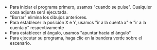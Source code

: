 - Para iniciar el programa primero, usamos "cuando se pulse". Cualquier cosa adjunta será ejecutada.
- "Borrar" elimina los dibujos anteriores.
- Para establecer la posición X e Y, usamos "ir a la cuenta x" e "ir a la cuenta y" respectivamente
- Para establecer el ángulo, usamos "apuntar hacia el ángulo"
- Para ejecutar su programa, haga clic en la bandera verde sobre el escenario.
